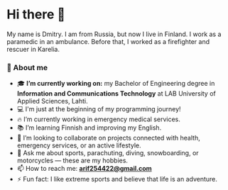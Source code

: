 # Hi there 👋

My name is Dmitry. I am from Russia, but now I live in Finland.
I work as a paramedic in an ambulance. Before that, I worked as a firefighter and rescuer in Karelia.

### 🌱 About me

- 🎓 **I’m currently working on:** my Bachelor of Engineering degree in **Information and Communications Technology** at LAB University of Applied Sciences, Lahti.
- 💻 I'm just at the beginning of my programming journey!
- 🔥 I’m currently working in emergency medical services.
- 📚 I’m learning Finnish and improving my English.
- 🤝 I’m looking to collaborate on projects connected with health, emergency services, or an active lifestyle.
- 💬 Ask me about sports, parachuting, diving, snowboarding, or motorcycles — these are my hobbies.
- 📫 How to reach me: **arif254422@gmail.com**
- ⚡ Fun fact: I like extreme sports and believe that life is an adventure.
  
